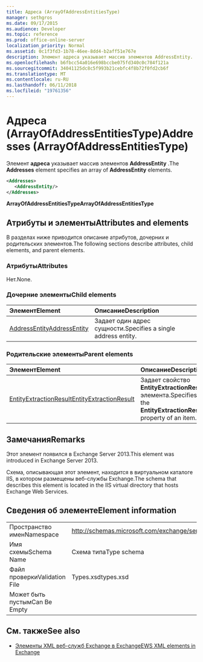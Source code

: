 ```yaml
---
title: Адреса (ArrayOfAddressEntitiesType)
manager: sethgros
ms.date: 09/17/2015
ms.audience: Developer
ms.topic: reference
ms.prod: office-online-server
localization_priority: Normal
ms.assetid: 0c1f3fd3-1b78-46ee-8dd4-b2aff51e767e
description: Элемент адреса указывает массив элементов AddressEntity.
ms.openlocfilehash: b6fbcc54a016e698bccbe075fd340c0c784f121a
ms.sourcegitcommit: 34041125dc8c5f993b21cebfc4f8b72f0fd2cb6f
ms.translationtype: MT
ms.contentlocale: ru-RU
ms.lasthandoff: 06/11/2018
ms.locfileid: "19761356"
---
```

# <a name="addresses-arrayofaddressentitiestype"></a><span data-ttu-id="69f1e-103">Адреса (ArrayOfAddressEntitiesType)</span><span class="sxs-lookup"><span data-stu-id="69f1e-103">Addresses (ArrayOfAddressEntitiesType)</span></span>

<span data-ttu-id="69f1e-104">Элемент **адреса** указывает массив элементов **AddressEntity** .</span><span class="sxs-lookup"><span data-stu-id="69f1e-104">The **Addresses** element specifies an array of **AddressEntity** elements.</span></span> 
  
```XML
<Addresses>
   <AddressEntity/>
</Addresses>
```

 <span data-ttu-id="69f1e-105">**ArrayOfAddressEntitiesType**</span><span class="sxs-lookup"><span data-stu-id="69f1e-105">**ArrayOfAddressEntitiesType**</span></span>
## <a name="attributes-and-elements"></a><span data-ttu-id="69f1e-106">Атрибуты и элементы</span><span class="sxs-lookup"><span data-stu-id="69f1e-106">Attributes and elements</span></span>

<span data-ttu-id="69f1e-107">В разделах ниже приводится описание атрибутов, дочерних и родительских элементов.</span><span class="sxs-lookup"><span data-stu-id="69f1e-107">The following sections describe attributes, child elements, and parent elements.</span></span>
  
### <a name="attributes"></a><span data-ttu-id="69f1e-108">Атрибуты</span><span class="sxs-lookup"><span data-stu-id="69f1e-108">Attributes</span></span>

<span data-ttu-id="69f1e-109">Нет.</span><span class="sxs-lookup"><span data-stu-id="69f1e-109">None.</span></span>
  
### <a name="child-elements"></a><span data-ttu-id="69f1e-110">Дочерние элементы</span><span class="sxs-lookup"><span data-stu-id="69f1e-110">Child elements</span></span>

|<span data-ttu-id="69f1e-111">**Элемент**</span><span class="sxs-lookup"><span data-stu-id="69f1e-111">**Element**</span></span>|<span data-ttu-id="69f1e-112">**Описание**</span><span class="sxs-lookup"><span data-stu-id="69f1e-112">**Description**</span></span>|
|:-----|:-----|
|[<span data-ttu-id="69f1e-113">AddressEntity</span><span class="sxs-lookup"><span data-stu-id="69f1e-113">AddressEntity</span></span>](addressentity.md) <br/> |<span data-ttu-id="69f1e-114">Задает один адрес сущности.</span><span class="sxs-lookup"><span data-stu-id="69f1e-114">Specifies a single address entity.</span></span>  <br/> |
   
### <a name="parent-elements"></a><span data-ttu-id="69f1e-115">Родительские элементы</span><span class="sxs-lookup"><span data-stu-id="69f1e-115">Parent elements</span></span>

|<span data-ttu-id="69f1e-116">**Элемент**</span><span class="sxs-lookup"><span data-stu-id="69f1e-116">**Element**</span></span>|<span data-ttu-id="69f1e-117">**Описание**</span><span class="sxs-lookup"><span data-stu-id="69f1e-117">**Description**</span></span>|
|:-----|:-----|
|[<span data-ttu-id="69f1e-118">EntityExtractionResult</span><span class="sxs-lookup"><span data-stu-id="69f1e-118">EntityExtractionResult</span></span>](entityextractionresult.md) <br/> |<span data-ttu-id="69f1e-119">Задает свойство **EntityExtractionResult** элемента.</span><span class="sxs-lookup"><span data-stu-id="69f1e-119">Specifies the **EntityExtractionResult** property of an item.</span></span>  <br/> |
   
## <a name="remarks"></a><span data-ttu-id="69f1e-120">Замечания</span><span class="sxs-lookup"><span data-stu-id="69f1e-120">Remarks</span></span>

<span data-ttu-id="69f1e-121">Этот элемент появился в Exchange Server 2013.</span><span class="sxs-lookup"><span data-stu-id="69f1e-121">This element was introduced in Exchange Server 2013.</span></span>
  
<span data-ttu-id="69f1e-122">Схема, описывающая этот элемент, находится в виртуальном каталоге IIS, в котором размещены веб-службы Exchange.</span><span class="sxs-lookup"><span data-stu-id="69f1e-122">The schema that describes this element is located in the IIS virtual directory that hosts Exchange Web Services.</span></span>
  
## <a name="element-information"></a><span data-ttu-id="69f1e-123">Сведения об элементе</span><span class="sxs-lookup"><span data-stu-id="69f1e-123">Element information</span></span>

|||
|:-----|:-----|
|<span data-ttu-id="69f1e-124">Пространство имен</span><span class="sxs-lookup"><span data-stu-id="69f1e-124">Namespace</span></span>  <br/> |http://schemas.microsoft.com/exchange/services/2006/types  <br/> |
|<span data-ttu-id="69f1e-125">Имя схемы</span><span class="sxs-lookup"><span data-stu-id="69f1e-125">Schema Name</span></span>  <br/> |<span data-ttu-id="69f1e-126">Схема типа</span><span class="sxs-lookup"><span data-stu-id="69f1e-126">Type schema</span></span>  <br/> |
|<span data-ttu-id="69f1e-127">Файл проверки</span><span class="sxs-lookup"><span data-stu-id="69f1e-127">Validation File</span></span>  <br/> |<span data-ttu-id="69f1e-128">Types.xsd</span><span class="sxs-lookup"><span data-stu-id="69f1e-128">types.xsd</span></span>  <br/> |
|<span data-ttu-id="69f1e-129">Может быть пустым</span><span class="sxs-lookup"><span data-stu-id="69f1e-129">Can Be Empty</span></span>  <br/> ||
   
## <a name="see-also"></a><span data-ttu-id="69f1e-130">См. также</span><span class="sxs-lookup"><span data-stu-id="69f1e-130">See also</span></span>

- [<span data-ttu-id="69f1e-131">Элементы XML веб-служб Exchange в Exchange</span><span class="sxs-lookup"><span data-stu-id="69f1e-131">EWS XML elements in Exchange</span></span>](ews-xml-elements-in-exchange.md)

